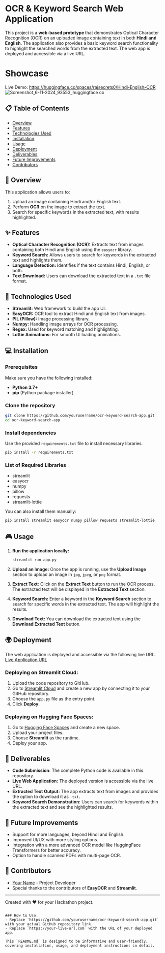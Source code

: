 # OCR & Keyword Search Web Application

This project is a **web-based prototype** that demonstrates Optical Character Recognition (OCR) on an uploaded image containing text in both **Hindi and English**. The application also provides a basic keyword search functionality to highlight the searched words from the extracted text. The web app is deployed and accessible via a live URL.

# Showcase 
Live Demo: https://huggingface.co/spaces/rajsecrets0/Hindi-English-OCR
![Screenshot_6-11-2024_93553_huggingface co](https://github.com/user-attachments/assets/b29743ec-a133-4096-a3a3-0ead3b1754fc)


## 📋 Table of Contents
- [Overview](#overview)
- [Features](#features)
- [Technologies Used](#technologies-used)
- [Installation](#installation)
- [Usage](#usage)
- [Deployment](#deployment)
- [Deliverables](#deliverables)
- [Future Improvements](#future-improvements)
- [Contributors](#contributors)

## 📖 Overview
This application allows users to:
1. Upload an image containing Hindi and/or English text.
2. Perform **OCR** on the image to extract the text.
3. Search for specific keywords in the extracted text, with results highlighted.

## ✨ Features
- **Optical Character Recognition (OCR):** Extracts text from images containing both Hindi and English using the `easyocr` library.
- **Keyword Search:** Allows users to search for keywords in the extracted text and highlights them.
- **Language Detection:** Identifies if the text contains Hindi, English, or both.
- **Text Download:** Users can download the extracted text in a `.txt` file format.

## 🚀 Technologies Used
- **Streamlit:** Web framework to build the app UI.
- **EasyOCR:** OCR tool to extract Hindi and English text from images.
- **PIL (Pillow):** Image processing library.
- **Numpy:** Handling image arrays for OCR processing.
- **Regex:** Used for keyword matching and highlighting.
- **Lottie Animations:** For smooth UI loading animations.
  
## 💻 Installation

### Prerequisites
Make sure you have the following installed:
- **Python 3.7+**
- **pip** (Python package installer)

### Clone the repository
```bash
git clone https://github.com/yourusername/ocr-keyword-search-app.git
cd ocr-keyword-search-app
```

### Install dependencies
Use the provided `requirements.txt` file to install necessary libraries.
```bash
pip install -r requirements.txt
```

### List of Required Libraries
- streamlit
- easyocr
- numpy
- pillow
- requests
- streamlit-lottie

You can also install them manually:
```bash
pip install streamlit easyocr numpy pillow requests streamlit-lottie
```

## 🎮 Usage

1. **Run the application locally:**
   ```bash
   streamlit run app.py
   ```

2. **Upload an Image:** 
   Once the app is running, use the **Upload Image** section to upload an image in `jpg`, `jpeg`, or `png` format.

3. **Extract Text:** 
   Click on the **Extract Text** button to run the OCR process. The extracted text will be displayed in the **Extracted Text** section.

4. **Keyword Search:**
   Enter a keyword in the **Keyword Search** section to search for specific words in the extracted text. The app will highlight the results.

5. **Download Text:**
   You can download the extracted text using the **Download Extracted Text** button.

## 🌍 Deployment

The web application is deployed and accessible via the following live URL: [Live Application URL](https://your-live-url.com)

### Deploying on Streamlit Cloud:
1. Upload the code repository to GitHub.
2. Go to [Streamlit Cloud](https://streamlit.io/cloud) and create a new app by connecting it to your GitHub repository.
3. Choose the `app.py` file as the entry point.
4. Click **Deploy**.

### Deploying on Hugging Face Spaces:
1. Go to [Hugging Face Spaces](https://huggingface.co/spaces) and create a new space.
2. Upload your project files.
3. Choose **Streamlit** as the runtime.
4. Deploy your app.

## 📝 Deliverables
- **Code Submission:** The complete Python code is available in this repository.
- **Live Web Application:** The deployed version is accessible via the live URL.
- **Extracted Text Output:** The app extracts text from images and provides the option to download it as `.txt`.
- **Keyword Search Demonstration:** Users can search for keywords within the extracted text and see the highlighted results.

## 🔮 Future Improvements
- Support for more languages, beyond Hindi and English.
- Improved UI/UX with more styling options.
- Integration with a more advanced OCR model like HuggingFace Transformers for better accuracy.
- Option to handle scanned PDFs with multi-page OCR.

## 🤝 Contributors
- [Your Name](https://github.com/yourusername) - Project Developer
- Special thanks to the contributors of **EasyOCR** and **Streamlit**.

---

Created with ❤️ for your Hackathon project.
```

### How to Use:
- Replace `https://github.com/yourusername/ocr-keyword-search-app.git` with your actual GitHub repository link.
- Replace `https://your-live-url.com` with the URL of your deployed app.

This `README.md` is designed to be informative and user-friendly, covering installation, usage, and deployment instructions in detail.
